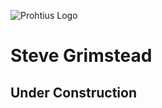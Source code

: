 ![Prohtius Logo](https://prohtiusaws-0001.s3.us-east-1.amazonaws.com/ProhtiusText.png)

# Steve Grimstead

## Under Construction

<!--
**Prohtius/Prohtius** is a ✨ _special_ ✨ repository because its `README.md` (this file) appears on your GitHub profile.

Here are some ideas to get you started:

- 🔭 I’m currently working on ...
- 🌱 I’m currently learning ...
- 👯 I’m looking to collaborate on ...
- 🤔 I’m looking for help with ...
- 💬 Ask me about ...
- 📫 How to reach me: ...
- 😄 Pronouns: ...
- ⚡ Fun fact: ...
-->

